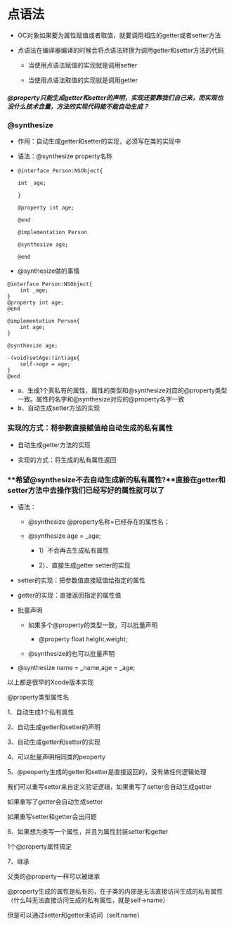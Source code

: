 # 点语法

* OC对象如果要为属性赋值或者取值，就要调用相应的getter或者setter方法

* 点语法在编译器编译的时候会将点语法转换为调用getter和setter方法的代码

  * 当使用点语法赋值的实现就是调用setter

  * 当使用点语法取值的实现就是调用getter

##### @property只能生成getter和setter的声明，实现还要靠我们自己来，而实现也没什么技术含量，方法的实现代码能不能自动生成？

### @synthesize

* 作用：自动生成getter和setter的实现，必须写在类的实现中
* 语法：@synthesize property名称

* ```
  @interface Person:NSObject{

  int _age;

  }

  @property int age;

  @end

  @implementation Person

  @synthesize age;

  @end
  ```
* @synthesize做的事情

```
@interface Person:NSObject{
    int _age;
}
@property int age;
@end

@implementation Person{
    int age;
}

@synthesize age;

-(void)setAge:(int)age{
    self->age = age;
}
@end
```

* a、生成1个真私有的属性，属性的类型和@synthesize对应的@property类型一致。属性的名字和@synthesize对应的@property名字一致
* b、自动生成setter方法的实现

### 实现的方式：将参数直接赋值给自动生成的私有属性

* 自动生成getter方法的实现

* 实现的方式：将生成的私有属性返回

### **希望@synthesize不去自动生成新的私有属性?**直接在getter和setter方法中去操作我们已经写好的属性就可以了

* 语法：

  * @synthesize @property名称=已经存在的属性名；

  * @synthesize age = \_age;

    * 1）不会再去生成私有属性

    * 2）、直接生成getter setter的实现

* setter的实现：把参数值直接赋值给指定的属性

* getter的实现：直接返回指定的属性值

* 批量声明

  * 如果多个@property的类型一致，可以批量声明

    * @property float height,weight;

  * @synthesize的也可以批量声明

* @synthesize name = \_name,age = \_age;

以上都是很早的Xcode版本实现

@property类型属性名

1、自动生成1个私有属性

2、自动生成getter和setter的声明

3、自动生成getter和setter的实现

4、可以批量声明相同类的peoperty

5、@peoperty生成的getter和setter是直接返回的，没有做任何逻辑处理

我们可以重写setter来自定义验证逻辑，如果重写了setter会自动生成getter

如果重写了getter会自动生成setter

如果重写setter和getter会出问题

6、如果想为类写一个属性，并且为属性封装setter和getter

1个@property属性搞定

7、继承

父类的@property一样可以被继承

@property生成的属性是私有的，在子类的内部是无法直接访问生成的私有属性（什么叫无法直接访问生成的私有属性，就是self-&gt;name）

但是可以通过setter和getter来访问（self.name）

